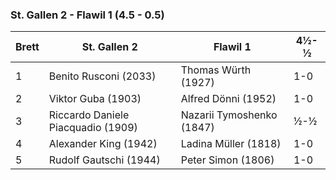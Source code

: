 ### St. Gallen 2 - Flawil 1 (4.5 - 0.5)

| Brett | St. Gallen 2                       | Flawil 1                  | 4½-½ |
|-------|------------------------------------|---------------------------|------|
| 1     | Benito Rusconi (2033)              | Thomas Würth (1927)       | 1-0  |
| 2     | Viktor Guba (1903)                 | Alfred Dönni (1952)       | 1-0  |
| 3     | Riccardo Daniele Piacquadio (1909) | Nazarii Tymoshenko (1847) | ½-½  |
| 4     | Alexander King (1942)              | Ladina Müller (1818)      | 1-0  |
| 5     | Rudolf Gautschi (1944)             | Peter Simon (1806)        | 1-0  |
